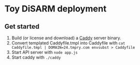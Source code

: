 # Toy DiSARM deployment

## Get started

1. Build (or license and download) a [Caddy](https://caddyserver.com) server binary.
2. Convert templated Caddyfile.tmpl into Caddyfile with `cat Caddyfile.tmpl | DOMAIN=24.tmpry.com envsubst > Caddyfile`
3. Start API server with `node app.js`
3. Start caddy with `./caddy`

